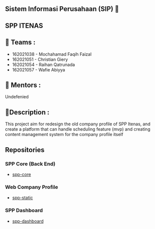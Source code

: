 
## Sistem Informasi Perusahaan (SIP)  👋

## SPP ITENAS

## 🙋‍ Teams :

- 162021038 - Mochahamad Faqih Faizal
- 162021051 - Christian Giery
- 162021054 - Raihan Qatrunada
- 162021057 - Wafie Abiyya


## 🧙 Mentors :

Undefenied

## 🍿Description :

This project aim for redesign the old company profile of SPP Itenas, and create a platform that can handle scheduling feature (mvp) and creating content management system for the company profile itself

## Repositories

### SPP Core (Back End)

- [spp-core](https://github.com/spp-itenas/spp-core)

### Web Company Profile

- [spp-static](https://github.com/spp-itenas/spp-static)

### SPP Dashboard

- [spp-dashboard](https://github.com/spp-itenas/spp-dashboard)
